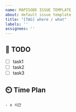 ```yaml
---
name: MAPISODE ISSUE TEMPLATE
about: default issue template
title: "[TAG] where / what"
labels: ''
assignees: ''
---
```

## 🚩 TODO
- [ ] task1
- [ ] task2
- [ ] task3
<!-- TO DO task를 상세하게 나눠주세요! -->

## ⏲️ Time Plan
    - x 시간
